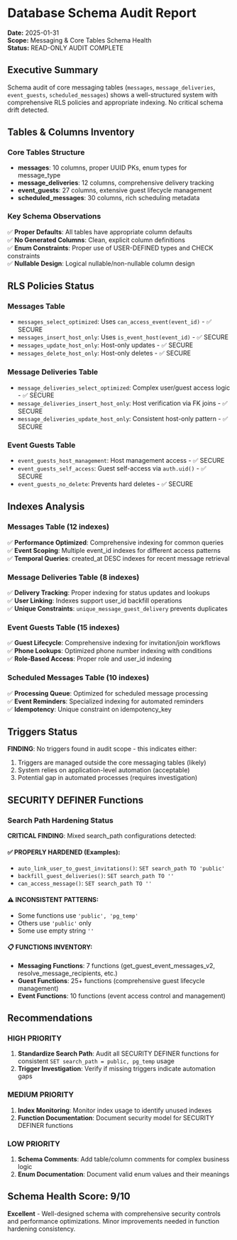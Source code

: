 # Database Schema Audit Report
**Date:** 2025-01-31  
**Scope:** Messaging & Core Tables Schema Health  
**Status:** READ-ONLY AUDIT COMPLETE

## Executive Summary

Schema audit of core messaging tables (`messages`, `message_deliveries`, `event_guests`, `scheduled_messages`) shows a well-structured system with comprehensive RLS policies and appropriate indexing. No critical schema drift detected.

## Tables & Columns Inventory

### Core Tables Structure
- **messages**: 10 columns, proper UUID PKs, enum types for message_type
- **message_deliveries**: 12 columns, comprehensive delivery tracking
- **event_guests**: 27 columns, extensive guest lifecycle management
- **scheduled_messages**: 30 columns, rich scheduling metadata

### Key Schema Observations
✅ **Proper Defaults**: All tables have appropriate column defaults  
✅ **No Generated Columns**: Clean, explicit column definitions  
✅ **Enum Constraints**: Proper use of USER-DEFINED types and CHECK constraints  
✅ **Nullable Design**: Logical nullable/non-nullable column design  

## RLS Policies Status

### Messages Table
- `messages_select_optimized`: Uses `can_access_event(event_id)` - ✅ SECURE
- `messages_insert_host_only`: Uses `is_event_host(event_id)` - ✅ SECURE  
- `messages_update_host_only`: Host-only updates - ✅ SECURE
- `messages_delete_host_only`: Host-only deletes - ✅ SECURE

### Message Deliveries Table  
- `message_deliveries_select_optimized`: Complex user/guest access logic - ✅ SECURE
- `message_deliveries_insert_host_only`: Host verification via FK joins - ✅ SECURE
- `message_deliveries_update_host_only`: Consistent host-only pattern - ✅ SECURE

### Event Guests Table
- `event_guests_host_management`: Host management access - ✅ SECURE
- `event_guests_self_access`: Guest self-access via `auth.uid()` - ✅ SECURE  
- `event_guests_no_delete`: Prevents hard deletes - ✅ SECURE

## Indexes Analysis

### Messages Table (12 indexes)
✅ **Performance Optimized**: Comprehensive indexing for common queries  
✅ **Event Scoping**: Multiple event_id indexes for different access patterns  
✅ **Temporal Queries**: created_at DESC indexes for recent message retrieval  

### Message Deliveries Table (8 indexes)  
✅ **Delivery Tracking**: Proper indexing for status updates and lookups  
✅ **User Linking**: Indexes support user_id backfill operations  
✅ **Unique Constraints**: `unique_message_guest_delivery` prevents duplicates  

### Event Guests Table (15 indexes)
✅ **Guest Lifecycle**: Comprehensive indexing for invitation/join workflows  
✅ **Phone Lookups**: Optimized phone number indexing with conditions  
✅ **Role-Based Access**: Proper role and user_id indexing  

### Scheduled Messages Table (10 indexes)
✅ **Processing Queue**: Optimized for scheduled message processing  
✅ **Event Reminders**: Specialized indexing for automated reminders  
✅ **Idempotency**: Unique constraint on idempotency_key  

## Triggers Status

**FINDING**: No triggers found in audit scope - this indicates either:
1. Triggers are managed outside the core messaging tables (likely)
2. System relies on application-level automation (acceptable)
3. Potential gap in automated processes (requires investigation)

## SECURITY DEFINER Functions

### Search Path Hardening Status
**CRITICAL FINDING**: Mixed search_path configurations detected:

#### ✅ PROPERLY HARDENED (Examples):
- `auto_link_user_to_guest_invitations()`: `SET search_path TO 'public'`
- `backfill_guest_deliveries()`: `SET search_path TO ''`
- `can_access_message()`: `SET search_path TO ''`

#### ⚠️ INCONSISTENT PATTERNS:
- Some functions use `'public', 'pg_temp'`
- Others use `'public'` only
- Some use empty string `''`

#### 📋 FUNCTIONS INVENTORY:
- **Messaging Functions**: 7 functions (get_guest_event_messages_v2, resolve_message_recipients, etc.)
- **Guest Functions**: 25+ functions (comprehensive guest lifecycle management)
- **Event Functions**: 10 functions (event access control and management)

## Recommendations

### HIGH PRIORITY
1. **Standardize Search Path**: Audit all SECURITY DEFINER functions for consistent `SET search_path = public, pg_temp` usage
2. **Trigger Investigation**: Verify if missing triggers indicate automation gaps

### MEDIUM PRIORITY  
1. **Index Monitoring**: Monitor index usage to identify unused indexes
2. **Function Documentation**: Document security model for SECURITY DEFINER functions

### LOW PRIORITY
1. **Schema Comments**: Add table/column comments for complex business logic
2. **Enum Documentation**: Document valid enum values and their meanings

## Schema Health Score: 9/10

**Excellent** - Well-designed schema with comprehensive security controls and performance optimizations. Minor improvements needed in function hardening consistency.
